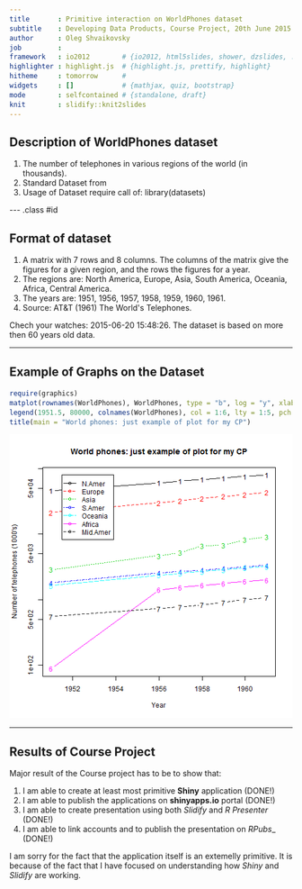 ```yaml
---
title       : Primitive interaction on WorldPhones dataset 
subtitle    : Developing Data Products, Course Project, 20th June 2015
author      : Oleg Shvaikovsky
job         : 
framework   : io2012        # {io2012, html5slides, shower, dzslides, ...}
highlighter : highlight.js  # {highlight.js, prettify, highlight}
hitheme     : tomorrow      # 
widgets     : []            # {mathjax, quiz, bootstrap}
mode        : selfcontained # {standalone, draft}
knit        : slidify::knit2slides
---
```


## Description of WorldPhones dataset

1. The number of telephones in various regions of the world (in thousands).
2. Standard Dataset from 
3. Usage of Dataset  require call of: library(datasets)


--- .class #id 

## Format of dataset

1. A matrix with 7 rows and 8 columns. The columns of the matrix give the figures for a given region, and the rows the figures for a year.
2. The regions are: North America, Europe, Asia, South America, Oceania, Africa, Central America.
3. The years are: 1951, 1956, 1957, 1958, 1959, 1960, 1961.
4. Source: AT&T (1961) The World's Telephones.

Chech your watches: 2015-06-20 15:48:26. The dataset is based on more then 60 years old data. 

---

## Example of Graphs on the Dataset


```r
require(graphics)
matplot(rownames(WorldPhones), WorldPhones, type = "b", log = "y", xlab = "Year", ylab = "Number of telephones (1000's)")
legend(1951.5, 80000, colnames(WorldPhones), col = 1:6, lty = 1:5, pch = rep(21, 7))
title(main = "World phones: just example of plot for my CP")
```

![plot of chunk unnamed-chunk-1](assets/fig/unnamed-chunk-1-1.png) 

---

## Results of Course Project

Major result of the Course project has to be to show that: 

1. I am able to create at least most primitive **Shiny** application (DONE!)
2. I am able to publish the applications on __shinyapps.io__ portal (DONE!)
3. I am able to create presentation using both _Slidify_ and _R Presenter_ (DONE!)
4. I am able to link accounts and to publish the presentation on _RPubs__ (DONE!)

I am sorry for the fact that the application itself is an extemelly primitive. It is because of the fact that I have focused on understanding how _Shiny_ and _Slidify_ are working.  



